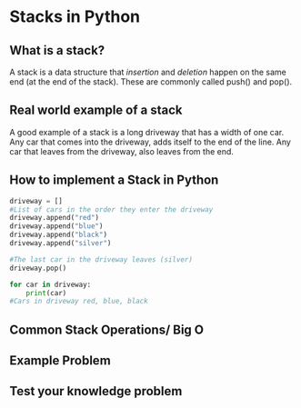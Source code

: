 # Stacks in Python

## What is a stack?
A stack is a data structure that *insertion* and *deletion* happen on the same end (at the end of the stack). These are commonly called push() and pop().

## Real world example of a stack
A good example of a stack is a long driveway that has a width of one car. Any car that comes into the driveway, adds itself to the end of the line. Any car that leaves from the driveway, also leaves from the end.

## How to implement a Stack in Python
```python
driveway = []
#List of cars in the order they enter the driveway
driveway.append("red")
driveway.append("blue")
driveway.append("black")
driveway.append("silver")

#The last car in the driveway leaves (silver)
driveway.pop()

for car in driveway:
    print(car)
#Cars in driveway red, blue, black
```
## Common Stack Operations/ Big O

## Example Problem
## Test your knowledge problem
